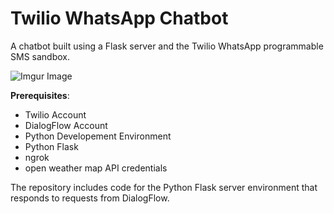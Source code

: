 # Twilio WhatsApp Chatbot
A chatbot built using a Flask server and the Twilio WhatsApp programmable SMS sandbox.

![Imgur Image](https://i.imgur.com/FlDU90b.jpg)


**Prerequisites**:
* Twilio Account
* DialogFlow Account
* Python Developement Environment
* Python Flask
* ngrok
* open weather map API credentials

The repository includes code for the Python Flask server environment that responds to requests from DialogFlow.
